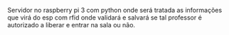 Servidor no raspberry pi 3 com python onde será tratada as informações que virá do esp com rfid onde validará e salvará se tal professor é autorizado a liberar e entrar na sala ou não.
